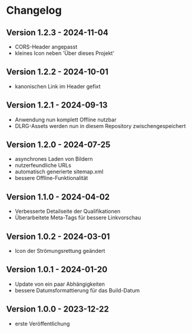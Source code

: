 # Changelog

## Version 1.2.3 - 2024-11-04

- CORS-Header angepasst
- kleines Icon neben 'Über dieses Projekt'

## Version 1.2.2 - 2024-10-01

- kanonischen Link im Header gefixt

## Version 1.2.1 - 2024-09-13

- Anwendung nun komplett Offline nutzbar
- DLRG-Assets werden nun in diesem Repository zwischengespeichert

## Version 1.2.0 - 2024-07-25

- asynchrones Laden von Bildern
- nutzerfeundliche URLs
- automatisch generierte sitemap.xml
- bessere Offline-Funktionalität

## Version 1.1.0 - 2024-04-02

- Verbesserte Detailseite der Qualifikationen
- Überarbeitete Meta-Tags für bessere Linkvorschau

## Version 1.0.2 - 2024-03-01

- Icon der Strömungsrettung geändert


## Version 1.0.1 - 2024-01-20

- Update von ein paar Abhängigkeiten
- bessere Datumsformattierung für das Build-Datum


## Version 1.0.0 - 2023-12-22

- erste Veröffentlichung
